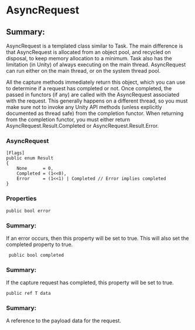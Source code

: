 # AsyncRequest

## Summary: 

AsyncRequest<T> is a templated class similar to Task<T>. The main difference is that AsyncRequest<T> is allocated from an object pool, and recycled on disposal, to keep memory allocation to a minimum. Task<T> also has the limitation (in Unity) of always executing on the main thread. AsyncRequest<T> can run either on the main thread, or on the system thread pool.

All the capture methods immediately return this object, which you can use to determine if a request has completed or not. Once completed, the passed in functors (if any) are called with the AsyncRequest<T> associated with the request. This generally happens on a different thread, so you must make sure not to invoke any Unity API methods (unless explicitly documented as thread safe) from the completion functor. When returning from the completion functor, you must either return AsyncRequest.Result.Completed or AsyncRequest.Result.Error.

### AsyncRequest<T>

```	
[Flags]
public enum Result
{
    None      = 0,
    Completed = (1<<0),
    Error     = (1<<1) | Completed // Error implies completed
}
```

### Properties
 ```
 public bool error
 ```

### Summary:
If an error occurs, then this property will be set to true. This will also set the completed property to true.

```
 public bool completed
```

### Summary: 
If the capture request has completed, this property will be set to true.

```
public ref T data
```

### Summary: 
A reference to the payload data for the request.